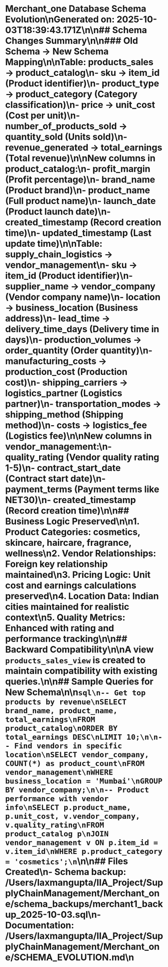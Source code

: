 # Merchant_one Database Schema Evolution\nGenerated on: 2025-10-03T18:39:43.171Z\n\n## Schema Changes Summary\n\n### Old Schema → New Schema Mapping\n\n**Table: products_sales → product_catalog**\n- sku → item_id (Product identifier)\n- product_type → product_category (Category classification)\n- price → unit_cost (Cost per unit)\n- number_of_products_sold → quantity_sold (Units sold)\n- revenue_generated → total_earnings (Total revenue)\n\n**New columns in product_catalog:**\n- profit_margin (Profit percentage)\n- brand_name (Product brand)\n- product_name (Full product name)\n- launch_date (Product launch date)\n- created_timestamp (Record creation time)\n- updated_timestamp (Last update time)\n\n**Table: supply_chain_logistics → vendor_management**\n- sku → item_id (Product identifier)\n- supplier_name → vendor_company (Vendor company name)\n- location → business_location (Business address)\n- lead_time → delivery_time_days (Delivery time in days)\n- production_volumes → order_quantity (Order quantity)\n- manufacturing_costs → production_cost (Production cost)\n- shipping_carriers → logistics_partner (Logistics partner)\n- transportation_modes → shipping_method (Shipping method)\n- costs → logistics_fee (Logistics fee)\n\n**New columns in vendor_management:**\n- quality_rating (Vendor quality rating 1-5)\n- contract_start_date (Contract start date)\n- payment_terms (Payment terms like NET30)\n- created_timestamp (Record creation time)\n\n## Business Logic Preserved\n\n1. **Product Categories**: cosmetics, skincare, haircare, fragrance, wellness\n2. **Vendor Relationships**: Foreign key relationship maintained\n3. **Pricing Logic**: Unit cost and earnings calculations preserved\n4. **Location Data**: Indian cities maintained for realistic context\n5. **Quality Metrics**: Enhanced with rating and performance tracking\n\n## Backward Compatibility\n\nA view `products_sales_view` is created to maintain compatibility with existing queries.\n\n## Sample Queries for New Schema\n\n```sql\n-- Get top products by revenue\nSELECT brand_name, product_name, total_earnings\nFROM product_catalog\nORDER BY total_earnings DESC\nLIMIT 10;\n\n-- Find vendors in specific location\nSELECT vendor_company, COUNT(*) as product_count\nFROM vendor_management\nWHERE business_location = 'Mumbai'\nGROUP BY vendor_company;\n\n-- Product performance with vendor info\nSELECT p.product_name, p.unit_cost, v.vendor_company, v.quality_rating\nFROM product_catalog p\nJOIN vendor_management v ON p.item_id = v.item_id\nWHERE p.product_category = 'cosmetics';\n```\n\n## Files Created\n- Schema backup: /Users/laxmangupta/IIA_Project/SupplyChainManagement/Merchant_one/schema_backups/merchant1_backup_2025-10-03.sql\n- Documentation: /Users/laxmangupta/IIA_Project/SupplyChainManagement/Merchant_one/SCHEMA_EVOLUTION.md\n